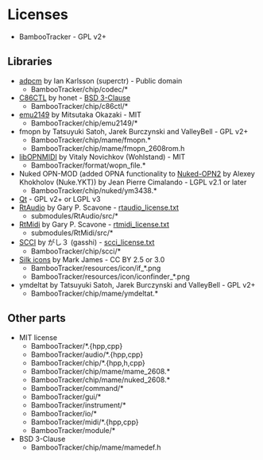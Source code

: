 # Licenses
- BambooTracker - GPL v2+

## Libraries
- [adpcm](https://github.com/superctr/adpcm) by Ian Karlsson (superctr) - Public domain
  - BambooTracker/chip/codec/*
- [C86CTL](https://github.com/honet/c86ctl) by honet - [BSD 3-Clause](./c86ctl_lisence.txt)
  - BambooTracker/chip/c86ctl/*
- [emu2149](https://github.com/digital-sound-antiques/emu2149) by Mitsutaka Okazaki - MIT
  - BambooTracker/chip/emu2149/*
- fmopn by Tatsuyuki Satoh, Jarek Burczynski and ValleyBell - GPL v2+
  - BambooTracker/chip/mame/fmopn.*
  - BambooTracker/chip/mame/fmopn_2608rom.h
- [libOPNMIDI](https://github.com/Wohlstand/libOPNMIDI) by Vitaly Novichkov (Wohlstand) - MIT
  - BambooTracker/format/wopn_file.*
- Nuked OPN-MOD (added OPNA functionality to [Nuked-OPN2](https://github.com/nukeykt/Nuked-OPN2) by Alexey Khokholov (Nuke.YKT)) by Jean Pierre Cimalando - LGPL v2.1 or later
  - BambooTracker/chip/nuked/ym3438.*
- [Qt](https://www.qt.io/) - GPL v2+ or LGPL v3
- [RtAudio](http://www.music.mcgill.ca/~gary/rtaudio/) by Gary P. Scavone - [rtaudio_license.txt](./rtaudio_license.txt)
  - submodules/RtAudio/src/*
- [RtMidi](https://github.com/Wohlstand/rtmidi) by Gary P. Scavone - [rtmidi_license.txt](./rtmidi_license.txt)
  - submodules/RtMidi/src/*
- [SCCI](http://www.pyonpyon.jp/~gasshi/fm/scci.html) by がし３ (gasshi) - [scci_license.txt](./scci_license.txt)
  - BambooTracker/chip/scci/*
- [Silk icons](http://www.famfamfam.com/lab/icons/silk/) by Mark James - CC BY 2.5 or 3.0
  - BambooTracker/resources/icon/if_*.png
  - BambooTracker/resources/icon/iconfinder_*.png
- ymdeltat by Tatsuyuki Satoh, Jarek Burczynski and ValleyBell - GPL v2+
  - BambooTracker/chip/mame/ymdeltat.*

## Other parts
- MIT license
  - BambooTracker/*.{hpp,cpp}
  - BambooTracker/audio/*.{hpp,cpp}
  - BambooTracker/chip/*.{hpp,h,cpp}
  - BambooTracker/chip/mame/mame_2608.*
  - BambooTracker/chip/mame/nuked_2608.*
  - BambooTracker/command/*
  - BambooTracker/gui/*
  - BambooTracker/instrument/*
  - BambooTracker/io/*
  - BambooTracker/midi/*.{hpp,cpp}
  - BambooTracker/module/*
- BSD 3-Clause
  - BambooTracker/chip/mame/mamedef.h

